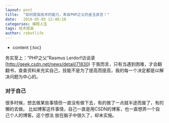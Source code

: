```yaml
---
layout: post
title:  "如何提高技术的能力，来自PHP之父的金玉良言！"
date:   2016-05-05 12:40:18
categories: 编程人生
tags: 技术提高
author: robotlife
---
```


* content
{:toc}

务实至上：“PHP之父”Rasmus Lerdorf访谈录[http://geek.csdn.net/news/detail/71830)
于我而言，只有当遇到困难，才会翻翻书，查查资料来充实自己，技能不是为了提高而提高，我的每一个决定都是以解决问题为中心的。


### 对于自己
很多时候，想去做某些事情但一直没有做下去，有的做了一点就半途而废了，有的懒的去做。
比如博客这件事情，自己一直是用CSDN的博客，也一直想弄一个自己个人的博客。这个想法
放在脑子中很久了，却未实施。
